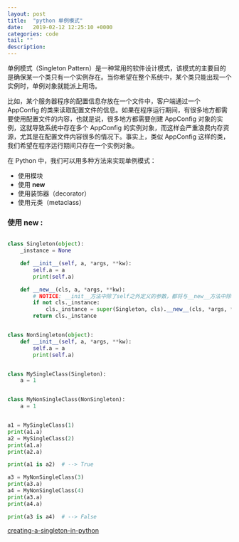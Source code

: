 ```yaml
---
layout: post
title:  "python 单例模式"
date:   2019-02-12 12:25:10 +0000
categories: code
tail: ""
description:
---
```


单例模式（Singleton Pattern）是一种常用的软件设计模式，该模式的主要目的是确保某一个类只有一个实例存在。当你希望在整个系统中，某个类只能出现一个实例时，单例对象就能派上用场。

比如，某个服务器程序的配置信息存放在一个文件中，客户端通过一个 AppConfig 的类来读取配置文件的信息。如果在程序运行期间，有很多地方都需要使用配置文件的内容，也就是说，很多地方都需要创建 AppConfig 对象的实例，这就导致系统中存在多个 AppConfig 的实例对象，而这样会严重浪费内存资源，尤其是在配置文件内容很多的情况下。事实上，类似 AppConfig 这样的类，我们希望在程序运行期间只存在一个实例对象。

在 Python 中，我们可以用多种方法来实现单例模式：

- 使用模块
- 使用 __new__
- 使用装饰器（decorator）
- 使用元类（metaclass）


### 使用 __new__ :

```python

class Singleton(object):
    _instance = None

    def __init__(self, a, *args, **kw):
        self.a = a
        print(self.a)

    def __new__(cls, a, *args, **kw):
        # NOTICE: __init__方法中除了self之外定义的参数，都将与__new__方法中除cls参数之外的参数是必须保持一致或者等效
        if not cls._instance:
            cls._instance = super(Singleton, cls).__new__(cls, *args, **kw)
        return cls._instance


class NonSingleton(object):
    def __init__(self, a, *args, **kw):
        self.a = a
        print(self.a)


class MySingleClass(Singleton):
    a = 1


class MyNonSingleClass(NonSingleton):
    a = 1


a1 = MySingleClass(1)
print(a1.a)
a2 = MySingleClass(2)
print(a1.a)
print(a2.a)

print(a1 is a2)  # --> True

a3 = MyNonSingleClass(3)
print(a3.a)
a4 = MyNonSingleClass(4)
print(a3.a)
print(a4.a)

print(a3 is a4)  # --> False
```

[creating-a-singleton-in-python](https://stackoverflow.com/questions/6760685/creating-a-singleton-in-python)